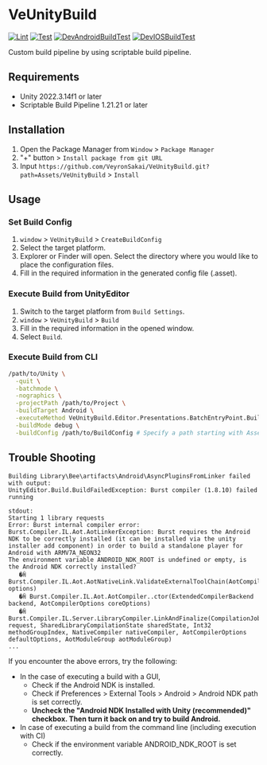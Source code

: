 # VeUnityBuild
[![Lint](https://github.com/VeyronSakai/VeUnityBuild/actions/workflows/lint.yml/badge.svg)](https://github.com/VeyronSakai/VeUnityBuild/actions/workflows/lint.yml) [![Test](https://github.com/VeyronSakai/VeUnityBuild/actions/workflows/test.yml/badge.svg)](https://github.com/VeyronSakai/VeUnityBuild/actions/workflows/test.yml) [![DevAndroidBuildTest](https://github.com/VeyronSakai/VeUnityBuild/actions/workflows/dev-android-build-test.yml/badge.svg)](https://github.com/VeyronSakai/VeUnityBuild/actions/workflows/dev-android-build-test.yml) [![DevIOSBuildTest](https://github.com/VeyronSakai/VeUnityBuild/actions/workflows/dev-ios-build-test.yml/badge.svg)](https://github.com/VeyronSakai/VeUnityBuild/actions/workflows/dev-ios-build-test.yml)

Custom build pipeline by using scriptable build pipeline.

## Requirements

- Unity 2022.3.14f1 or later
- Scriptable Build Pipeline 1.21.21 or later

## Installation

1. Open the Package Manager from `Window` > `Package Manager`
2. "+" button > `Install package from git URL` 
3. Input `https://github.com/VeyronSakai/VeUnityBuild.git?path=Assets/VeUnityBuild` > `Install`

## Usage

### Set Build Config

1. `window` > `VeUnityBuild` > `CreateBuildConfig`
2. Select the target platform.
3. Explorer or Finder will open. Select the directory where you would like to place the configuration files.
4. Fill in the required information in the generated config file (.asset).

### Execute Build from UnityEditor

1. Switch to the target platform from `Build Settings`.
2. `window` > `VeUnityBuild` > `Build`
3. Fill in the required information in the opened window.
4. Select `Build`.

### Execute Build from CLI

```sh
/path/to/Unity \
  -quit \
  -batchmode \
  -nographics \
  -projectPath /path/to/Project \
  -buildTarget Android \
  -executeMethod VeUnityBuild.Editor.Presentations.BatchEntryPoint.Build \
  -buildMode debug \
  -buildConfig /path/to/BuildConfig # Specify a path starting with Assets. ex: Assets/Sample/VeUnityBuildConfig/AndroidBuildConfig.asset
```

## Trouble Shooting

```
Building Library\Bee\artifacts\Android\AsyncPluginsFromLinker failed with output:
UnityEditor.Build.BuildFailedException: Burst compiler (1.8.10) failed running

stdout:
Starting 1 library requests
Error: Burst internal compiler error: Burst.Compiler.IL.Aot.AotLinkerException: Burst requires the Android NDK to be correctly installed (it can be installed via the unity installer add component) in order to build a standalone player for Android with ARMV7A_NEON32
The environment variable ANDROID_NDK_ROOT is undefined or empty, is the Android NDK correctly installed?
   �ꏊ Burst.Compiler.IL.Aot.AotNativeLink.ValidateExternalToolChain(AotCompilerOptions options)
   �ꏊ Burst.Compiler.IL.Aot.AotCompiler..ctor(ExtendedCompilerBackend backend, AotCompilerOptions coreOptions)
   �ꏊ Burst.Compiler.IL.Server.LibraryCompiler.LinkAndFinalize(CompilationJob request, SharedLibraryCompilationState sharedState, Int32 methodGroupIndex, NativeCompiler nativeCompiler, AotCompilerOptions defaultOptions, AotModuleGroup aotModuleGroup)
...
```

If you encounter the above errors, try the following:

- In the case of executing a build with a GUI,
  - Check if the Android NDK is installed.
  - Check if Preferences > External Tools > Android > Android NDK path is set correctly.
  - **Uncheck the "Android NDK Installed with Unity (recommended)" checkbox.
    Then turn it back on and try to build Android.**
- In case of executing a build from the command line (including execution with CI)
  - Check if the environment variable ANDROID_NDK_ROOT is set correctly.

